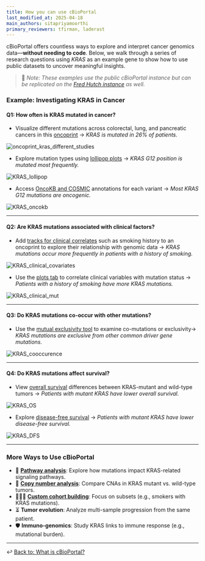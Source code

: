 ```yaml
---
title: How you can use cBioPortal
last_modified_at: 2025-04-18
main_authors: sitapriyamoorthi
primary_reviewers: tfirman, laderast  
---
```


cBioPortal offers countless ways to explore and interpret cancer genomics data—**without needing to code**. Below, we walk through a series of research questions using *KRAS* as an example gene to show how to use public datasets to uncover meaningful insights.

> 📝 *Note: These examples use the public cBioPortal instance but can be replicated on the [Fred Hutch instance](https://cbioportal.fredhutch.org/) as well.*

### Example: Investigating KRAS in Cancer

#### **Q1: How often is KRAS mutated in cancer?**

- Visualize different mutations across colorectal, lung, and pancreatic cancers in this [oncoprint](https://www.cbioportal.org/results/oncoprint?cancer_study_list=nsclc_tcga_broad_2016%2Cpaad_tcga%2Ccoadread_tcga&tab_index=tab_visualize&profileFilter=mutations%2Cgistic%2Ccna%2Cstructural_variants&case_set_id=all&Action=Submit&gene_list=KRAS&comparison_subtab=survival) → *KRAS is mutated in 26% of patients.*
  
![oncoprint_kras_different_studies](/datademos/assets/cbio_01_oncoprint_kras_different_studies.png)

- Explore mutation types using [lollipop plots](https://www.cbioportal.org/results/mutations?cancer_study_list=nsclc_tcga_broad_2016%2Cpaad_tcga%2Ccoadread_tcga&tab_index=tab_visualize&profileFilter=mutations%2Cgistic%2Ccna%2Cstructural_variants&case_set_id=all&Action=Submit&gene_list=KRAS&comparison_subtab=survival) → *KRAS G12 position is mutated most frequently.*
  
![KRAS_lollipop](/datademos/assets/cbio_02_KRAS_lollipop.png) 

- Access [OncoKB and COSMIC](https://www.cbioportal.org/results/mutations?cancer_study_list=nsclc_tcga_broad_2016%2Cpaad_tcga%2Ccoadread_tcga&tab_index=tab_visualize&profileFilter=mutations%2Cgistic%2Ccna%2Cstructural_variants&case_set_id=all&Action=Submit&gene_list=KRAS&comparison_subtab=survival) annotations for each variant → *Most KRAS G12 mutations are oncogenic.*
  
![KRAS_oncokb](/datademos/assets/cbio_03_KRAS_oncokb.png)

---

#### **Q2: Are KRAS mutations associated with clinical factors?**

- Add [tracks for clinical correlates](https://www.cbioportal.org/results/oncoprint?cancer_study_list=nsclc_tcga_broad_2016%2Cpaad_tcga%2Ccoadread_tcga&tab_index=tab_visualize&profileFilter=mutations%2Cgistic%2Ccna%2Cstructural_variants&case_set_id=all&Action=Submit&gene_list=KRAS&comparison_subtab=survival) such as smoking history to an oncoprint to explore their relationship with genomic data → *KRAS mutations occur more frequently in patients with a history of smoking.*

![KRAS_clinical_covariates](/datademos/assets/cbio_04_KRAS_clinical_covariates.png)

- Use the [plots tab](https://www.cbioportal.org/results/plots?cancer_study_list=nsclc_tcga_broad_2016%2Cpaad_tcga%2Ccoadread_tcga&tab_index=tab_visualize&profileFilter=mutations%2Cgistic%2Ccna%2Cstructural_variants&case_set_id=all&Action=Submit&gene_list=KRAS&comparison_subtab=survival&plots_horz_selection=%7B%22dataType%22%3A%22clinical_attribute%22%2C%22selectedDataSourceOption%22%3A%22SMOKING_HISTORY%22%7D&plots_vert_selection=%7B%22selectedGeneOption%22%3A3845%2C%22dataType%22%3A%22MUTATION_EXTENDED%22%2C%22mutationCountBy%22%3A%22MutationType%22%7D&plots_coloring_selection=%7B%22colorByCopyNumber%22%3A%22false%22%2C%22colorBySv%22%3A%22false%22%7D) to correlate clinical variables with mutation status → *Patients with a history of smoking have more KRAS mutations.*

![KRAS_clinical_mut](/datademos/assets/cbio_05_KRAS_clinical_mut.png)

---

#### **Q3: Do KRAS mutations co-occur with other mutations?**

- Use the [mutual exclusivity tool](https://www.cbioportal.org/results/mutualExclusivity?cancer_study_list=nsclc_tcga_broad_2016%2Cpaad_tcga%2Ccoadread_tcga&tab_index=tab_visualize&profileFilter=mutations%2Cgistic%2Ccna%2Cstructural_variants&case_set_id=all&Action=Submit&gene_list=KRAS%250AEGFR%250ACDKN2A&comparison_subtab=clinical&Z_SCORE_THRESHOLD=2.0&RPPA_SCORE_THRESHOLD=2.0&geneset_list=%20) to examine co-mutations or exclusivity→ *KRAS mutations are exclusive from other common driver gene mutations.*
  
![KRAS_cooccurence](/datademos/assets/cbio_06_KRAS_cooccurence.png)

---

#### **Q4: Do KRAS mutations affect survival?**

- View [overall survival](https://www.cbioportal.org/results/comparison?cancer_study_list=nsclc_tcga_broad_2016%2Cpaad_tcga%2Ccoadread_tcga&tab_index=tab_visualize&profileFilter=mutations%2Cgistic%2Ccna%2Cstructural_variants&case_set_id=all&Action=Submit&gene_list=KRAS&comparison_subtab=survival) differences between KRAS-mutant and wild-type tumors → *Patients with mutant KRAS have lower overall survival.*
  
![KRAS_OS](/datademos/assets/cbio_07_KRAS_OS.png)

- Explore [disease-free survival](https://www.cbioportal.org/results/comparison/survival?cancer_study_list=nsclc_tcga_broad_2016%2Cpaad_tcga%2Ccoadread_tcga&tab_index=tab_visualize&profileFilter=mutations%2Cgistic%2Ccna%2Cstructural_variants&case_set_id=all&Action=Submit&gene_list=KRAS&comparison_subtab=survival&Z_SCORE_THRESHOLD=2.0&RPPA_SCORE_THRESHOLD=2.0&geneset_list=%20) → *Patients with mutant KRAS have lower disease-free survival.*
  
![KRAS_DFS](/datademos/assets/cbio_08_KRAS_DFS.png)

---

### More Ways to Use cBioPortal

- 🔬 [**Pathway analysis**](https://www.cbioportal.org/results/pathways?cancer_study_list=nsclc_tcga_broad_2016%2Cpaad_tcga%2Ccoadread_tcga&tab_index=tab_visualize&profileFilter=mutations%2Cgistic%2Ccna%2Cstructural_variants&case_set_id=all&Action=Submit&gene_list=KRAS&comparison_subtab=survival&Z_SCORE_THRESHOLD=2.0&RPPA_SCORE_THRESHOLD=2.0&geneset_list=%20): Explore how mutations impact KRAS-related signaling pathways.
- 🧬 [**Copy number analysis**](https://www.cbioportal.org/results/cnSegments?cancer_study_list=nsclc_tcga_broad_2016%2Cpaad_tcga%2Ccoadread_tcga&tab_index=tab_visualize&profileFilter=mutations%2Cgistic%2Ccna%2Cstructural_variants&case_set_id=all&Action=Submit&gene_list=KRAS&comparison_subtab=survival&Z_SCORE_THRESHOLD=2.0&RPPA_SCORE_THRESHOLD=2.0&geneset_list=%20): Compare CNAs in KRAS mutant vs. wild-type tumors.
- 🧑‍🤝‍🧑 [**Custom cohort building**](https://www.cbioportal.org/study/summary?id=nsclc_tcga_broad_2016%2Cpaad_tcga%2Ccoadread_tcga): Focus on subsets (e.g., smokers with KRAS mutations).
- ⏳ **Tumor evolution**: Analyze multi-sample progression from the same patient.
- 🛡️ **Immuno-genomics**: Study KRAS links to immune response (e.g., mutational burden).

---

↩️ [Back to: What is cBioPortal?](/datascience/cbioportal#what-is-cbioportal)
